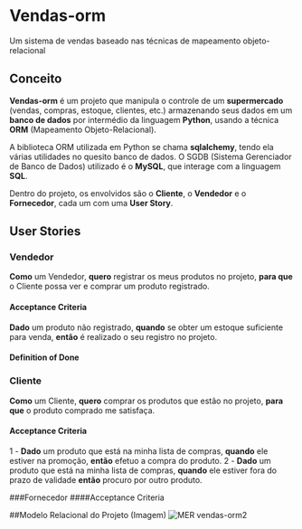 # Vendas-orm
Um sistema de vendas baseado nas técnicas de mapeamento objeto-relacional
## Conceito
**Vendas-orm** é um projeto que manipula o controle de um **supermercado** (vendas, compras, estoque, clientes, etc.) armazenando seus dados em um **banco de dados** por intermédio da linguagem **Python**, usando a técnica **ORM** (Mapeamento Objeto-Relacional). 

A biblioteca ORM utilizada em Python se chama **sqlalchemy**, tendo ela várias utilidades no quesito banco de dados. O SGDB (Sistema Gerenciador de Banco de Dados) utilizado é o **MySQL**, que interage com a linguagem **SQL**.

Dentro do projeto, os envolvidos são o **Cliente**, o **Vendedor** e o **Fornecedor**, cada um com uma **User Story**.

## User Stories
### Vendedor
**Como** um Vendedor, **quero** registrar os meus produtos no projeto, **para que** o Cliente possa ver e comprar um produto registrado.
#### Acceptance Criteria
**Dado** um produto não registrado, **quando** se obter um estoque suficiente para venda, **então** é realizado o seu registro no projeto.
#### Definition of Done

### Cliente
**Como** um Cliente, **quero** comprar os produtos que estão no projeto, **para que** o produto comprado me satisfaça.
#### Acceptance Criteria
1 - **Dado** um produto que está na minha lista de compras, **quando** ele estiver na promoção, **então** efetuo a compra do produto.
2 - **Dado** um produto que está na minha lista de compras, **quando** ele estiver fora do prazo de validade **então** procuro por outro produto.

###Fornecedor
####Acceptance Criteria

##Modelo Relacional do Projeto (Imagem)
![MER vendas-orm2](https://user-images.githubusercontent.com/88397658/193477780-b20b1bf9-d4b8-4b2f-9c75-9782074a1530.jpg)
